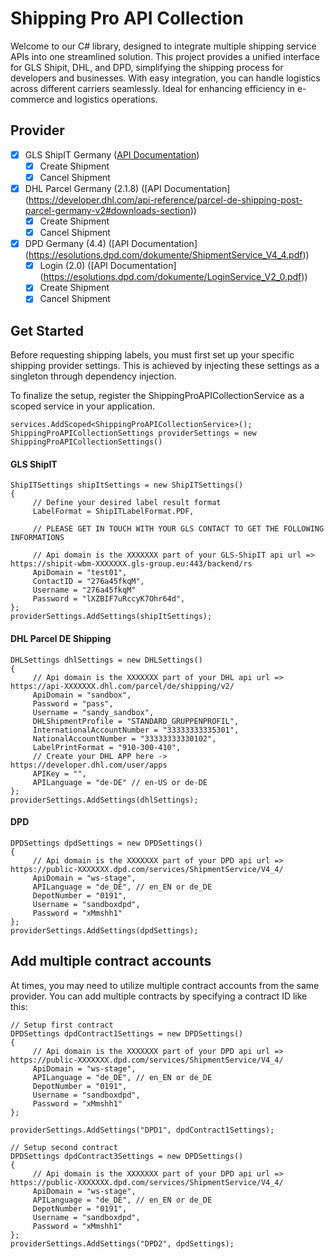 
# Shipping Pro API Collection
Welcome to our C# library, designed to integrate multiple shipping service APIs into one streamlined solution. This project provides a unified interface for GLS Shipit, DHL, and DPD, simplifying the shipping process for developers and businesses. With easy integration, you can handle logistics across different carriers seamlessly. Ideal for enhancing efficiency in e-commerce and logistics operations.

## Provider

- [X] GLS ShipIT Germany ([API Documentation](https://shipit.gls-group.eu/webservices/3_2_9/doxygen/WS-REST-API/index.html))
	- [X] Create Shipment
	- [X] Cancel Shipment

- [X] DHL Parcel Germany (2.1.8) ([API Documentation] (https://developer.dhl.com/api-reference/parcel-de-shipping-post-parcel-germany-v2#downloads-section))
	- [X] Create Shipment
	- [X] Cancel Shipment
	
- [X] DPD Germany (4.4) ([API Documentation] (https://esolutions.dpd.com/dokumente/ShipmentService_V4_4.pdf))
	- [X] Login (2.0) ([API Documentation] (https://esolutions.dpd.com/dokumente/LoginService_V2_0.pdf))
	- [X] Create Shipment
	- [X] Cancel Shipment

## Get Started
Before requesting shipping labels, you must first set up your specific shipping provider settings. This is achieved by injecting these settings as a singleton through dependency injection.

To finalize the setup, register the ShippingProAPICollectionService as a scoped service in your application.

	services.AddScoped<ShippingProAPICollectionService>();
	ShippingProAPICollectionSettings providerSettings = new ShippingProAPICollectionSettings()
	
#### GLS ShipIT
 
	ShipITSettings shipItSettings = new ShipITSettings()
	{   
		 // Define your desired label result format
		 LabelFormat = ShipITLabelFormat.PDF,
	
		 // PLEASE GET IN TOUCH WITH YOUR GLS CONTACT TO GET THE FOLLOWING INFORMATIONS
	 
		 // Api domain is the XXXXXXX part of your GLS-ShipIT api url => https://shipit-wbm-XXXXXXX.gls-group.eu:443/backend/rs
		 ApiDomain = "test01",         
		 ContactID = "276a45fkqM",       
		 Username = "276a45fkqM"
		 Password = "lXZBIF7uRccyK7Ohr64d",       
	};
	providerSettings.AddSettings(shipItSettings);

#### DHL Parcel DE Shipping

	DHLSettings dhlSettings = new DHLSettings()
	{
		 // Api domain is the XXXXXXX part of your DHL api url => https://api-XXXXXXX.dhl.com/parcel/de/shipping/v2/
		 ApiDomain = "sandbox",
		 Password = "pass",
		 Username = "sandy_sandbox",
		 DHLShipmentProfile = "STANDARD_GRUPPENPROFIL",
		 InternationalAccountNumber = "33333333335301",
		 NationalAccountNumber = "33333333330102",
		 LabelPrintFormat = "910-300-410",
		 // Create your DHL APP here -> https://developer.dhl.com/user/apps
		 APIKey = "",
		 APILanguage = "de-DE" // en-US or de-DE
	};
	providerSettings.AddSettings(dhlSettings);

#### DPD

	DPDSettings dpdSettings = new DPDSettings()
	{
		 // Api domain is the XXXXXXX part of your DPD api url => https://public-XXXXXXX.dpd.com/services/ShipmentService/V4_4/
	     ApiDomain = "ws-stage",
	     APILanguage = "de_DE", // en_EN or de_DE
	     DepotNumber = "0191",
	     Username = "sandboxdpd",
	     Password = "xMmshh1"
	};
	providerSettings.AddSettings(dpdSettings);


## Add multiple contract accounts
At times, you may need to utilize multiple contract accounts from the same provider. You can add multiple contracts by specifying a contract ID like this:

	// Setup first contract
	DPDSettings dpdContract1Settings = new DPDSettings()
	{
		 // Api domain is the XXXXXXX part of your DPD api url => https://public-XXXXXXX.dpd.com/services/ShipmentService/V4_4/
	     ApiDomain = "ws-stage",
	     APILanguage = "de_DE", // en_EN or de_DE
	     DepotNumber = "0191",
	     Username = "sandboxdpd",
	     Password = "xMmshh1"
	};
	
	providerSettings.AddSettings("DPD1", dpdContract1Settings);
	
	// Setup second contract
	DPDSettings dpdContract3Settings = new DPDSettings()
	{
		 // Api domain is the XXXXXXX part of your DPD api url => https://public-XXXXXXX.dpd.com/services/ShipmentService/V4_4/
     	 ApiDomain = "ws-stage",
     	 APILanguage = "de_DE", // en_EN or de_DE
     	 DepotNumber = "0191",
     	 Username = "sandboxdpd",
     	 Password = "xMmshh1"
	};
	providerSettings.AddSettings("DPD2", dpdSettings);
